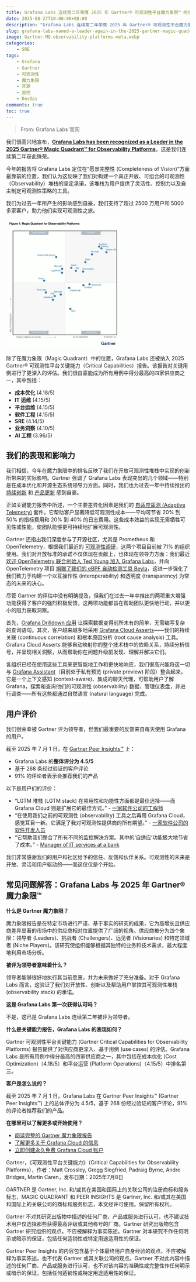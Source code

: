 ```yaml
---
title: Grafana Labs 连续第二年荣膺 2025 年 Gartner® 可观测性平台魔力象限™ 的领导者称号
date: 2025-08-27T10:00:00+08:00
description: "Grafana Labs 连续第二年荣膺 2025 年 Gartner® 可观测性平台魔力象限™ 的领导者称号，在愿景完整性方面表现突出。"
slug: grafana-labs-named-a-leader-again-in-the-2025-gartner-magic-quadrant-for-observability-platforms
image: Gartner-MQ-observability-platforms-meta.webp
categories:
    - SRE
tags:
    - Grafana
    - Gartner
    - 可观测性
    - 魔力象限
    - 开源
    - 监控
    - DevOps
comments: true
toc: true
---
```


> From: Grafana Labs 官网

我们很高兴地宣布，**[Grafana Labs has been recognized as a Leader in the 2025 Gartner® Magic Quadrant™ for Observability Platforms](https://www.grafana.com/resources/grafana-observability-platforms-gartner-magic-quadrant-2025/?pg=blog&plcmt=body-txt)**，这是我们连续第二年获此殊荣。

今年的报告将 Grafana Labs 定位在“愿景完整性 (Completeness of Vision)”方面最靠前的位置，我们认为这反映了我们对构建一个真正开放、可组合的可观测性（Observability）堆栈的坚定承诺，该堆栈为用户提供了灵活性、控制力以及自主制定可观测性策略的工具。

我们为过去一年所产生的影响感到自豪，我们支持了超过 2500 万用户和 5000 多家客户，助力他们实现可观测性之旅。

![图 1: Grafana Labs 荣膺 2025 Gartner® 可观测性平台魔力象限™ 领导者](mq-for-observability-platforms.webp)

除了在魔力象限（Magic Quadrant）中的位置，Grafana Labs 还被纳入 2025 Gartner® 可观测性平台关键能力（Critical Capabilities）报告。该报告对关键用例进行了更深入的评估。我们很自豪能成为所有用例中得分最高的四家供应商之一，其中包括：

- **成本优化** (4.18/5)
- **IT 运维** (4.15/5)
- **平台运维** (4.15/5)
- **软件工程** (4.15/5)
- **SRE** (4.14/5)
- **业务洞察** (4.10/5)
- **AI 工程** (3.96/5)

## 我们的表现和影响力

我们相信，今年在魔力象限中的排名反映了我们在开放可观测性堆栈中实现的创新所带来的实际影响。Gartner 强调了 Grafana Labs 表现突出的几个领域——特别是在成本优化和开源生态系统领导力方面。同时，我们也为过去一年中持续推出的 [持续创新](https://grafana.com/blog/2025/05/07/grafanacon-2025-announcements/) 和 [产品更新](https://grafana.com/blog/2024/09/24/observabilitycon-2024-announcements/) 感到自豪。

正如关键能力报告中所述，一个主要差异化因素是我们的 [自适应遥测 (Adaptive Telemetry)](https://grafana.com/blog/2025/01/14/what-is-adaptive-telemetry-and-how-can-it-reduce-mttr-noise-and-cost/) 套件，它帮助客户显著降低可观测性成本——平均可节省 20% 到 50% 的指标费用和 20% 到 40% 的日志费用。这些成本效益的实现无需牺牲可见性或性能，使团队能够更可持续地扩展可观测性。

Gartner 还指出我们深度参与了开源社区，尤其是 Prometheus 和 OpenTelemetry，根据我们最近的 [可观测性调研](https://grafana.com/observability-survey/?pg=blog&plcmt=body-txt)，这两个项目目前被 71% 的组织使用。我们对开放标准的承诺不仅体现在贡献上，也体现在领导力方面：我们最近 [欢迎 OpenTelemetry 联合创始人 Ted Young 加入 Grafana Labs](https://grafana.com/blog/2025/03/27/meet-ted-young-opentelemetry-co-founder-and-the-newest-grafanista/)，并向 OpenTelemetry 项目 [捐赠了我们的 eBPF 自动检测工具 Beyla](https://grafana.com/blog/2025/05/07/opentelemetry-ebpf-instrumentation-beyla-donation/)，这进一步强化了我们致力于构建一个以互操作性 (interoperability) 和透明度 (transparency) 为常态的未来的决心。

尽管 Gartner 的评估中没有明确提及，但我们在过去一年中推出的两项重大增强功能获得了客户的强烈积极反馈，这两项功能都旨在帮助团队更快地行动，并以更小的阻力获取洞察。

首先，[Grafana Drilldown 应用](https://grafana.com/blog/2025/02/20/grafana-drilldown-apps-the-improved-queryless-experience-formerly-known-as-the-explore-apps/) 让探索数据变得前所未有的简单，无需编写复杂的查询语句。其次，客户越来越多地采用 [Grafana Cloud Asserts](https://grafana.com/products/cloud/asserts/?pg=blog&plcmt=body-txt)——我们的持续关联 (continuous correlation) 和根本原因分析 (root cause analysis) 工具。Grafana Cloud Asserts 能够自动映射你的整个技术栈中的依赖关系，持续分析信号，并呈现相关洞察，从而帮助你在问题升级前发现、理解并解决它们。

各组织已经在使用这些工具来更智能地工作和更快地响应，我们很高兴能将这一切与 [Grafana Assistant](https://grafana.com/blog/2025/05/07/llm-grafana-assistant/)（目前处于私有预览 (private preview) 阶段）整合起来，它是一个上下文感知 (context-aware)、集成的聊天代理，可帮助用户了解 Grafana，探索和查询他们的可观测性 (observability) 数据，管理仪表盘，并进行调查——所有这些都通过自然语言 (natural language) 完成。

## 用户评价

我们很荣幸被 Gartner 评为领导者，但我们最重要的反馈来自每天使用 Grafana 的用户。

截至 2025 年 7 月 1 日，在 [Gartner Peer Insights™](https://www.gartner.com/reviews/market/observability-platforms/vendor/grafana-labs) 上：

- Grafana Labs 的**整体评分为 4.5/5**
- 基于 268 条经过验证的客户评论
- 91% 的评论者表示会推荐我们的产品

以下是用户们的评价：
- “LGTM 堆栈 (LGTM stack) 在易用性和功能性方面都是最佳选择——而 Grafana Cloud 则是扩展它的最佳方式。” - [一家软件公司的工程师](https://www.gartner.com/reviews/market/observability-platforms/vendor/grafana-labs/product/grafana-cloud/review/view/5725094)
- “在使用我们之前的可观测性 (observability) 工具之后再用 Grafana Cloud，感觉耳目一新。它满足了我对可观测性提供商的所有期望。” - [一家软件公司的软件开发人员](https://www.gartner.com/reviews/market/observability-platforms/vendor/grafana-labs/product/grafana-cloud/review/view/5725094)
- “它帮助我们整合了所有不同的监控解决方案。其中的‘自适应’功能极大地节省了成本。” - [Manager of IT services at a bank](https://www.gartner.com/reviews/market/observability-platforms/vendor/grafana-labs/product/grafana-cloud/review/view/5812548)

我们非常感谢我们的用户和社区给予的信任、反馈和伙伴关系。可观测性的未来是开放、灵活和用户驱动的——而这仅仅是个开始。

## 常见问题解答：Grafana Labs 与 2025 年 Gartner® 魔力象限™

**什么是 Gartner 魔力象限？**

魔力象限报告是在特定市场进行严谨、基于事实的研究的成果，它为高增长且供应商差异显著的市场中的供应商相对位置提供了广阔的视角。供应商被分为四个象限：领导者 (Leaders)、挑战者 (Challengers)、远见者 (Visionaries) 和特定领域者 (Niche Players)。该研究使组织能够根据其独特的业务和技术需求，最大程度地利用市场分析。

**被评为领导者意味着什么？**

领导者能够很好地执行其当前愿景，并为未来做好了充分准备。对于 Grafana Labs 而言，这验证了我们对开放性、创新以及帮助用户掌控其可观测性堆栈 (observability stack) 的承诺。

**这是 Grafana Labs 第一次获得认可吗？**

不是，这已是 Grafana Labs 连续第二年被评为领导者。

**什么是关键能力报告，Grafana Labs 的表现如何？**

Gartner 可观测性平台关键能力 (Gartner Critical Capabilities for Observability Platforms) 报告提供了对供应商更深入、基于用例 (use cases) 的评估。Grafana Labs 是所有用例中得分最高的四家供应商之一，其中包括在成本优化 (Cost Optimization)（4.18/5）和平台运营 (Platform Operations)（4.15/5）中排名第三。

**客户是怎么说的？**

截至 2025 年 7 月 1 日，Grafana Labs 在 Gartner Peer Insights™ (Gartner Peer Insights™) 上的总体评分为 4.5/5，基于 268 份经过验证的客户评论，91% 的评论者推荐我们的产品。

**在哪里可以了解更多或开始使用？**

- [阅读完整的 Gartner 魔力象限报告](https://www.grafana.com/resources/grafana-observability-platforms-gartner-magic-quadrant-2025/?pg=blog&plcmt=body-txt)
- [了解更多关于 Grafana Cloud 的信息](https://grafana.com/products/cloud/?pg=blog&plcmt=body-txt)
- [立即创建永久免费 Grafana Cloud 账户](https://grafana.com/auth/sign-up/create-user/?pg=blog&plcmt=body-txt)

Gartner，《可观测性平台关键能力》（Critical Capabilities for Observability Platforms），作者：Matt Crossley, Gregg Siegfried, Padraig Byrne, Andre Bridges, Martin Caren，发布日期：2025年7月8日

GARTNER 是 Gartner, Inc. 和/或其在美国和国际上的关联公司的注册商标和服务标志，MAGIC QUADRANT 和 PEER INSIGHTS 是 Gartner, Inc. 和/或其在美国和国际上的关联公司的商标和服务标志，本文经许可使用。保留所有权利。

Gartner 不对其研究出版物中描述的任何厂商、产品或服务进行认可，也不建议技术用户仅选择那些获得最高评级或其他称号的厂商。Gartner 研究出版物包含 Gartner 研究组织的观点，不应被解释为事实陈述。Gartner 对本研究不作任何明示或暗示的保证，包括任何适销性或特定用途适用性的保证。

Gartner Peer Insights 的内容包含基于个体最终用户自身经验的观点，不应被解释为事实陈述，也不代表 Gartner 或其关联公司的观点。Gartner 不对此内容中描述的任何厂商、产品或服务进行认可，也不对该内容的准确性或完整性作任何明示或暗示的保证，包括任何适销性或特定用途适用性的保证。
